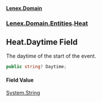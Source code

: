 #### [Lenex.Domain](index.md 'index')
### [Lenex.Domain.Entities](Lenex.Domain.Entities.md 'Lenex.Domain.Entities').[Heat](Lenex.Domain.Entities.Heat.md 'Lenex.Domain.Entities.Heat')

## Heat.Daytime Field

The daytime of the start of the event.

```csharp
public string? Daytime;
```

#### Field Value
[System.String](https://docs.microsoft.com/en-us/dotnet/api/System.String 'System.String')